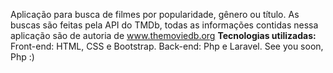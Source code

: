 Aplicação para busca de filmes por popularidade, gênero ou título.
As buscas são feitas pela API do TMDb, todas as informações contidas nessa aplicação são de autoria de www.themoviedb.org
<b>Tecnologias utilizadas:</b>
Front-end: HTML, CSS e Bootstrap.
Back-end: Php e Laravel.
See you soon, Php :) 